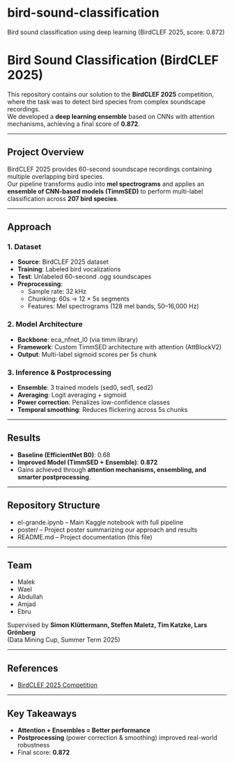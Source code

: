 # bird-sound-classification
Bird sound classification using deep learning (BirdCLEF 2025, score: 0.872)

# Bird Sound Classification (BirdCLEF 2025)

This repository contains our solution to the **BirdCLEF 2025** competition, where the task was to detect bird species from complex soundscape recordings.  
We developed a **deep learning ensemble** based on CNNs with attention mechanisms, achieving a final score of **0.872**.

---

## Project Overview
BirdCLEF 2025 provides 60-second soundscape recordings containing multiple overlapping bird species.  
Our pipeline transforms audio into **mel spectrograms** and applies an **ensemble of CNN-based models (TimmSED)** to perform multi-label classification across **207 bird species**.

---

## Approach

### 1. Dataset
- **Source**: BirdCLEF 2025 dataset  
- **Training**: Labeled bird vocalizations  
- **Test**: Unlabeled 60-second .ogg soundscapes  
- **Preprocessing**:  
  - Sample rate: 32 kHz  
  - Chunking: 60s → 12 × 5s segments  
  - Features: Mel spectrograms (128 mel bands, 50–16,000 Hz)  

### 2. Model Architecture
- **Backbone**: eca_nfnet_l0 (via timm library)  
- **Framework**: Custom TimmSED architecture with attention (AttBlockV2)  
- **Output**: Multi-label sigmoid scores per 5s chunk  

### 3. Inference & Postprocessing
- **Ensemble**: 3 trained models (sed0, sed1, sed2)  
- **Averaging**: Logit averaging + sigmoid  
- **Power correction**: Penalizes low-confidence classes  
- **Temporal smoothing**: Reduces flickering across 5s chunks  

---

## Results
- **Baseline (EfficientNet B0)**: 0.68  
- **Improved Model (TimmSED + Ensemble)**: **0.872**  
- Gains achieved through **attention mechanisms, ensembling, and smarter postprocessing**.  

---

## Repository Structure
- el-grande.ipynb – Main Kaggle notebook with full pipeline  
- poster/ – Project poster summarizing our approach and results  
- README.md – Project documentation (this file)  

---

## Team
- Malek  
- Wael  
- Abdullah  
- Amjad
- Ebru  

Supervised by **Simon Klüttermann, Steffen Maletz, Tim Katzke, Lars Grönberg**  
(Data Mining Cup, Summer Term 2025)

---

## References
- [BirdCLEF 2025 Competition](https://www.kaggle.com/competitions/birdclef-2025)  
---

## Key Takeaways
- **Attention + Ensembles = Better performance**  
- **Postprocessing** (power correction & smoothing) improved real-world robustness  
- Final score: **0.872**
